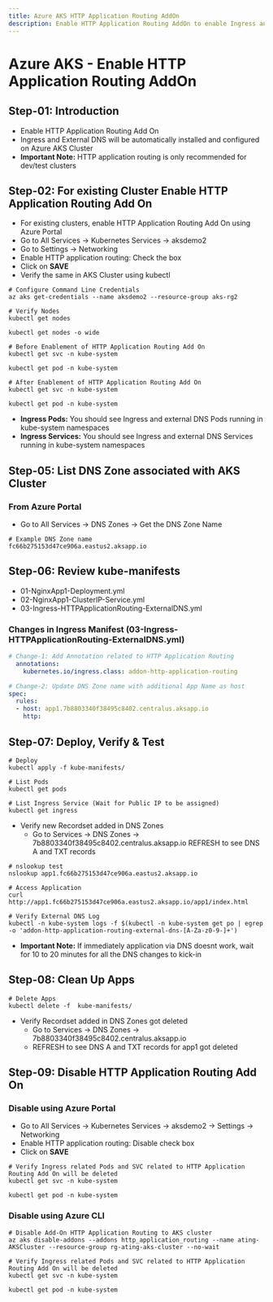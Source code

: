 ```yaml
---
title: Azure AKS HTTP Application Routing AddOn
description: Enable HTTP Application Routing AddOn to enable Ingress and ExternalDNS automatically in Azure AKS Cluster
---
```


# Azure AKS - Enable HTTP Application Routing AddOn

## Step-01: Introduction
- Enable HTTP Application Routing Add On
- Ingress and External DNS will be automatically installed and configured on Azure AKS Cluster
- **Important Note:** HTTP application routing is only recommended for dev/test clusters

## Step-02: For existing Cluster Enable HTTP Application Routing Add On
- For existing clusters, enable HTTP Application Routing Add On using Azure Portal
- Go to All Services -> Kubernetes Services -> aksdemo2
- Go to Settings -> Networking
- Enable HTTP application routing: Check the box
- Click on **SAVE**
- Verify the same in AKS Cluster using kubectl
```
# Configure Command Line Credentials
az aks get-credentials --name aksdemo2 --resource-group aks-rg2
```
```
# Verify Nodes
kubectl get nodes
```
```
kubectl get nodes -o wide
```
```
# Before Enablement of HTTP Application Routing Add On
kubectl get svc -n kube-system
```
```
kubectl get pod -n kube-system
```
```
# After Enablement of HTTP Application Routing Add On
kubectl get svc -n kube-system
```
```
kubectl get pod -n kube-system
```
- **Ingress Pods:** You should see Ingress and external DNS Pods running in kube-system namespaces
- **Ingress Services:** You should see Ingress and external DNS Services running in kube-system namespaces

## Step-05: List DNS Zone associated with AKS Cluster
### From Azure Portal
- Go to All Services -> DNS Zones -> Get the DNS Zone Name
```
# Example DNS Zone name
fc66b275153d47ce906a.eastus2.aksapp.io
```

## Step-06: Review kube-manifests
- 01-NginxApp1-Deployment.yml
- 02-NginxApp1-ClusterIP-Service.yml
- 03-Ingress-HTTPApplicationRouting-ExternalDNS.yml
### Changes in Ingress Manifest (03-Ingress-HTTPApplicationRouting-ExternalDNS.yml)
```yml
# Change-1: Add Annotation related to HTTP Application Routing
  annotations:
    kubernetes.io/ingress.class: addon-http-application-routing

# Change-2: Update DNS Zone name with additional App Name as host
spec:
  rules:
  - host: app1.7b8803340f38495c8402.centralus.aksapp.io
    http:
```
## Step-07: Deploy, Verify & Test
```
# Deploy
kubectl apply -f kube-manifests/
```
```
# List Pods
kubectl get pods
```
```
# List Ingress Service (Wait for Public IP to be assigned)
kubectl get ingress
```

- Verify new Recordset added in DNS Zones
  - Go to Services -> DNS Zones -> 7b8803340f38495c8402.centralus.aksapp.io
REFRESH to see DNS A and TXT records

```
# nslookup test
nslookup app1.fc66b275153d47ce906a.eastus2.aksapp.io
```
```
# Access Application
curl http://app1.fc66b275153d47ce906a.eastus2.aksapp.io/app1/index.html
```
```
# Verify External DNS Log
kubectl -n kube-system logs -f $(kubectl -n kube-system get po | egrep -o 'addon-http-application-routing-external-dns-[A-Za-z0-9-]+')
```
- **Important Note:** If immediately application via DNS doesnt work, wait for 10 to 20 minutes for all the DNS changes to kick-in

## Step-08: Clean Up Apps
```
# Delete Apps
kubectl delete -f  kube-manifests/
```
- Verify Recordset added in DNS Zones got deleted
  - Go to Services -> DNS Zones -> 7b8803340f38495c8402.centralus.aksapp.io
  - REFRESH to see DNS A and TXT records for app1 got deleted


## Step-09: Disable HTTP Application Routing Add On
### Disable using Azure Portal
- Go to All Services -> Kubernetes Services -> aksdemo2 -> Settings -> Networking
- Enable HTTP application routing: Disable check box
- Click on **SAVE**
```
# Verify Ingress related Pods and SVC related to HTTP Application Routing Add On will be deleted
kubectl get svc -n kube-system
```
```
kubectl get pod -n kube-system
```
### Disable using Azure CLI
```
# Disable Add-On HTTP Application Routing to AKS cluster
az aks disable-addons --addons http_application_routing --name ating-AKSCluster --resource-group rg-ating-aks-cluster --no-wait

# Verify Ingress related Pods and SVC related to HTTP Application Routing Add On will be deleted
kubectl get svc -n kube-system
```
```
kubectl get pod -n kube-system
```
